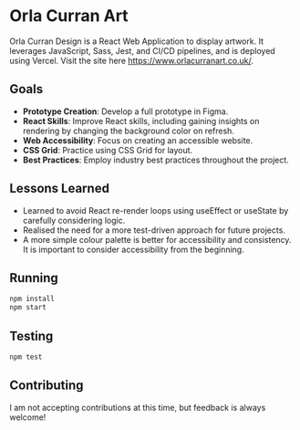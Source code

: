 # Orla Curran Art

Orla Curran Design is a React Web Application to display artwork. It leverages JavaScript, Sass, Jest, and CI/CD pipelines, and is deployed using Vercel.  Visit the site here https://www.orlacurranart.co.uk/.

## Goals
- __Prototype Creation__: Develop a full prototype in Figma.
- __React Skills__: Improve React skills, including gaining insights on rendering by changing the background color on refresh.
- __Web Accessibility__: Focus on creating an accessible website.
- __CSS Grid__: Practice using CSS Grid for layout.
- __Best Practices__: Employ industry best practices throughout the project.

## Lessons Learned
- Learned to avoid React re-render loops using useEffect or useState by carefully considering logic.
- Realised the need for a more test-driven approach for future projects.
- A more simple colour palette is better for accessibility and consistency. It is important to consider accessibility from the beginning.

## Running

```bash
npm install
npm start
```

## Testing

```bash
npm test
```

## Contributing

I am not accepting contributions at this time, but feedback is always welcome!
